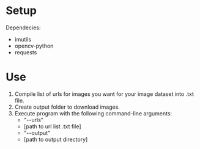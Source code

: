 <h1>Setup</h1>
<p>Dependecies:</p>
<ul>
  <li>imutils</li>
  <li>opencv-python</li>
  <li>requests</li>
</ul>
<h1>Use</h1>
<p>
<ol>
<li>Compile list of urls for images you want for your image dataset into .txt file.</li>
<li>Create output folder to download images.</li>
<li>Execute program with the following command-line arguments:
  <ul>
  <li>"--urls"</li>
  <li>[path to url list .txt file]</li>
  <li>"--output"</li>
  <li>[path to output directory]</li>
  </ul>
 </li>
 
</ol>
</p>
